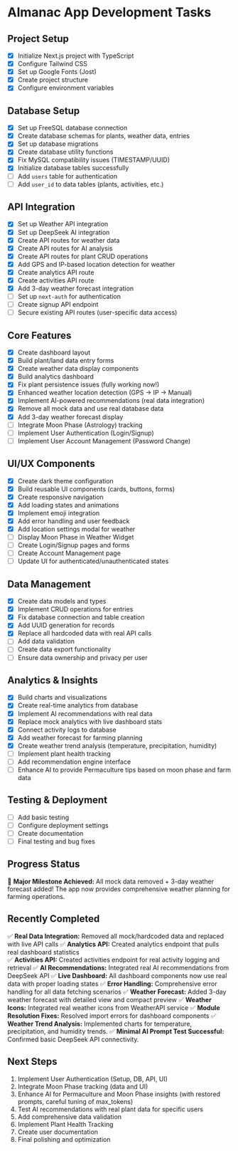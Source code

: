 # Almanac App Development Tasks

## Project Setup
- [x] Initialize Next.js project with TypeScript
- [x] Configure Tailwind CSS
- [x] Set up Google Fonts (Jost)
- [x] Create project structure
- [x] Configure environment variables

## Database Setup
- [x] Set up FreeSQL database connection
- [x] Create database schemas for plants, weather data, entries
- [x] Set up database migrations
- [x] Create database utility functions
- [x] Fix MySQL compatibility issues (TIMESTAMP/UUID)
- [x] Initialize database tables successfully
- [ ] Add `users` table for authentication
- [ ] Add `user_id` to data tables (plants, activities, etc.)

## API Integration
- [x] Set up Weather API integration
- [x] Set up DeepSeek AI integration
- [x] Create API routes for weather data
- [x] Create API routes for AI analysis
- [x] Create API routes for plant CRUD operations
- [x] Add GPS and IP-based location detection for weather
- [x] Create analytics API route
- [x] Create activities API route
- [x] Add 3-day weather forecast integration
- [ ] Set up `next-auth` for authentication
- [ ] Create signup API endpoint
- [ ] Secure existing API routes (user-specific data access)

## Core Features
- [x] Create dashboard layout
- [x] Build plant/land data entry forms
- [x] Create weather data display components
- [x] Build analytics dashboard
- [x] Fix plant persistence issues (fully working now!)
- [x] Enhanced weather location detection (GPS → IP → Manual)
- [x] Implement AI-powered recommendations (real data integration)
- [x] Remove all mock data and use real database data
- [x] Add 3-day weather forecast display
- [ ] Integrate Moon Phase (Astrology) tracking
- [ ] Implement User Authentication (Login/Signup)
- [ ] Implement User Account Management (Password Change)

## UI/UX Components
- [x] Create dark theme configuration
- [x] Build reusable UI components (cards, buttons, forms)
- [x] Create responsive navigation
- [x] Add loading states and animations
- [x] Implement emoji integration
- [x] Add error handling and user feedback
- [x] Add location settings modal for weather
- [ ] Display Moon Phase in Weather Widget
- [ ] Create Login/Signup pages and forms
- [ ] Create Account Management page
- [ ] Update UI for authenticated/unauthenticated states

## Data Management
- [x] Create data models and types
- [x] Implement CRUD operations for entries
- [x] Fix database connection and table creation
- [x] Add UUID generation for records
- [x] Replace all hardcoded data with real API calls
- [ ] Add data validation
- [ ] Create data export functionality
- [ ] Ensure data ownership and privacy per user

## Analytics & Insights
- [x] Build charts and visualizations
- [x] Create real-time analytics from database
- [x] Implement AI recommendations with real data
- [x] Replace mock analytics with live dashboard stats
- [x] Connect activity logs to database
- [x] Add weather forecast for farming planning
- [x] Create weather trend analysis (temperature, precipitation, humidity)
- [ ] Implement plant health tracking
- [ ] Add recommendation engine interface
- [ ] Enhance AI to provide Permaculture tips based on moon phase and farm data

## Testing & Deployment
- [ ] Add basic testing
- [ ] Configure deployment settings
- [ ] Create documentation
- [ ] Final testing and bug fixes

## Progress Status
🎉 **Major Milestone Achieved:** All mock data removed + 3-day weather forecast added! The app now provides comprehensive weather planning for farming operations.

## Recently Completed
✅ **Real Data Integration:** Removed all mock/hardcoded data and replaced with live API calls
✅ **Analytics API:** Created analytics endpoint that pulls real dashboard statistics  
✅ **Activities API:** Created activities endpoint for real activity logging and retrieval
✅ **AI Recommendations:** Integrated real AI recommendations from DeepSeek API
✅ **Live Dashboard:** All dashboard components now use real data with proper loading states
✅ **Error Handling:** Comprehensive error handling for all data fetching scenarios
✅ **Weather Forecast:** Added 3-day weather forecast with detailed view and compact preview
✅ **Weather Icons:** Integrated real weather icons from WeatherAPI service
✅ **Module Resolution Fixes:** Resolved import errors for dashboard components
✅ **Weather Trend Analysis:** Implemented charts for temperature, precipitation, and humidity trends.
✅ **Minimal AI Prompt Test Successful:** Confirmed basic DeepSeek API connectivity.

## Next Steps
1. Implement User Authentication (Setup, DB, API, UI)
2. Integrate Moon Phase tracking (data and UI)
3. Enhance AI for Permaculture and Moon Phase insights (with restored prompts, careful tuning of max_tokens)
4. Test AI recommendations with real plant data for specific users
5. Add comprehensive data validation
6. Implement Plant Health Tracking
7. Create user documentation
8. Final polishing and optimization 